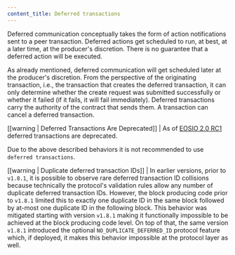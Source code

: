 ```yaml
---
content_title: Deferred transactions
---
```


Deferred communication conceptually takes the form of action notifications sent to a peer transaction. Deferred actions get scheduled to run, at best, at a later time, at the producer's discretion. There is no guarantee that a deferred action will be executed.

As already mentioned, deferred communication will get scheduled later at the producer's discretion. From the perspective of the originating transaction, i.e., the transaction that creates the deferred transaction, it can only determine whether the create request was submitted successfully or whether it failed (if it fails, it will fail immediately). Deferred transactions carry the authority of the contract that sends them. A transaction can cancel a deferred transaction.

[[warning | Deferred Transactions Are Deprecated]]
| As of [EOSIO 2.0 RC1](https://github.com/EOSIO/eos/releases/tag/v2.0.0-rc1) deferred transactions are deprecated.

Due to the above described behaviors it is not recommended to use `deferred transactions`.

[[warning | Duplicate deferred transaction IDs]]
| In earlier versions, prior to `v1.8.1`, it is possible to observe rare deferred transaction ID collisions because technically the protocol's validation rules allow any number of duplicate deferred transaction IDs. However, the block producing code prior to `v1.8.1` limited this to exactly one duplicate ID in the same block followed by at-most one duplicate ID in the following block. This behavior was mitigated starting with version `v1.8.1` making it functionally impossible to be achieved at the block producing code level. On top of that, the same version `v1.8.1` introduced the optional `NO_DUPLICATE_DEFERRED_ID` protocol feature which, if deployed, it makes this behavior impossible at the protocol layer as well.
